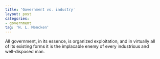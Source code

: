 ```yaml
---
title: 'Government vs. industry'
layout: post
categories:
- government
tag: 'H. L. Mencken'
---
```


All government, in its essence, is organized exploitation, and in virtually all of its existing forms it is the implacable enemy of every industrious and well-disposed man.